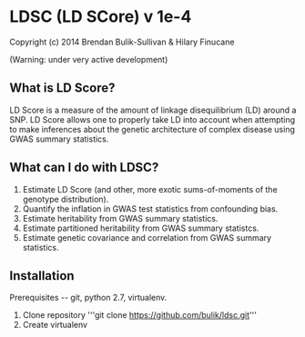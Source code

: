 LDSC (LD SCore) v 1e-4
======================

Copyright (c) 2014 Brendan Bulik-Sullivan & Hilary Finucane

(Warning: under very active development)


What is LD Score?
--------------

LD Score is a measure of the amount of linkage disequilibrium (LD) around a SNP. 
LD Score allows one to properly take LD into account when attempting to make 
inferences about the genetic architecture of complex disease using GWAS summary 
statistics.

What can I do with LDSC?
---------------------

1. Estimate LD Score (and other, more exotic sums-of-moments of the genotype distribution).
2. Quantify the inflation in GWAS test statistics from confounding bias.
3. Estimate heritability from GWAS summary statistics.
4. Estimate partitioned heritability from GWAS summary statistcs.
5. Estimate genetic covariance and correlation from GWAS summary statistics.


Installation
------------

Prerequisites -- git, python 2.7, virtualenv.

1. Clone repository '''git clone https://github.com/bulik/ldsc.git'''
2. Create virtualenv
